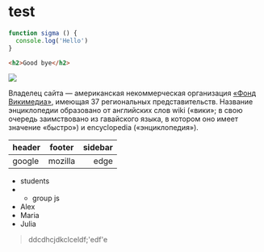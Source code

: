 # test
```js
function sigma () {
  console.log('Hello')
}
```
```html
<h2>Good bye</h2>
```
![](https://www.planetware.com/wpimages/2020/02/france-in-pictures-beautiful-places-to-photograph-eiffel-tower.jpg)

Владелец сайта — американская некоммерческая организация [«Фонд Викимедиа»](https://ru.wikipedia.org/wiki/%D0%92%D0%B8%D0%BA%D0%B8%D0%BF%D0%B5%D0%B4%D0%B8%D1%8F), имеющая 37 региональных представительств. Название энциклопедии образовано от английских слов wiki («вики»; в свою очередь заимствовано из гавайского языка, в котором оно имеет значение «быстро») и encyclopedia («энциклопедия»).

| header | footer | sidebar |
|:-|:-:|-:|
| google | mozilla | edge |

* students
* * group js
* Alex
* Maria
* Julia

> ddcdhcjdkclceldf;'edf'e
